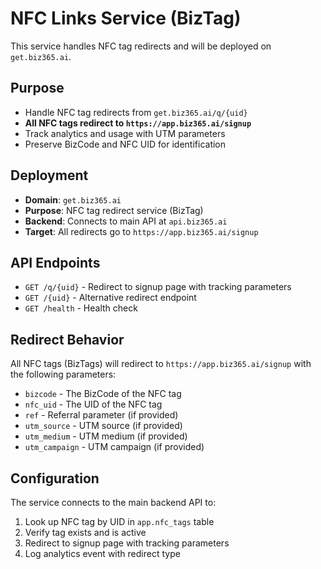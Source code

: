 # NFC Links Service (BizTag)

This service handles NFC tag redirects and will be deployed on `get.biz365.ai`.

## Purpose

- Handle NFC tag redirects from `get.biz365.ai/q/{uid}`
- **All NFC tags redirect to `https://app.biz365.ai/signup`**
- Track analytics and usage with UTM parameters
- Preserve BizCode and NFC UID for identification

## Deployment

- **Domain**: `get.biz365.ai`
- **Purpose**: NFC tag redirect service (BizTag)
- **Backend**: Connects to main API at `api.biz365.ai`
- **Target**: All redirects go to `https://app.biz365.ai/signup`

## API Endpoints

- `GET /q/{uid}` - Redirect to signup page with tracking parameters
- `GET /{uid}` - Alternative redirect endpoint
- `GET /health` - Health check

## Redirect Behavior

All NFC tags (BizTags) will redirect to `https://app.biz365.ai/signup` with the following parameters:
- `bizcode` - The BizCode of the NFC tag
- `nfc_uid` - The UID of the NFC tag
- `ref` - Referral parameter (if provided)
- `utm_source` - UTM source (if provided)
- `utm_medium` - UTM medium (if provided)
- `utm_campaign` - UTM campaign (if provided)

## Configuration

The service connects to the main backend API to:
1. Look up NFC tag by UID in `app.nfc_tags` table
2. Verify tag exists and is active
3. Redirect to signup page with tracking parameters
4. Log analytics event with redirect type
